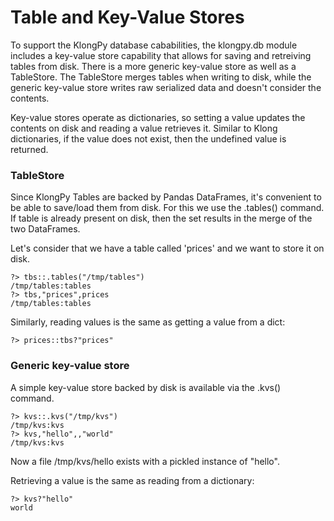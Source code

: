 # Table and Key-Value Stores


To support the KlongPy database cababilities, the klongpy.db module includes a key-value store capability that allows for saving and retreiving tables from disk.  There is a more generic key-value store as well as a TableStore.  The TableStore merges tables when writing to disk, while the generic key-value store writes raw serialized data and doesn't consider the contents.

Key-value stores operate as dictionaries, so setting a value updates the contents on disk and reading a value retrieves it.  Similar to Klong dictionaries, if the value does not exist, then the undefined value is returned.

### TableStore

Since KlongPy Tables are backed by Pandas DataFrames, it's convenient to be able to save/load them from disk.  For this we use the .tables() command.  If table is already present on disk, then the set results in the merge of the two DataFrames.

Let's consider that we have a table called 'prices' and we want to store it on disk.

```
?> tbs::.tables("/tmp/tables")
/tmp/tables:tables
?> tbs,"prices",prices
/tmp/tables:tables
```

Similarly, reading values is the same as getting a value from a dict:

```
?> prices::tbs?"prices"
```

### Generic key-value store

A simple key-value store backed by disk is available via the .kvs() command.

```
?> kvs::.kvs("/tmp/kvs")
/tmp/kvs:kvs
?> kvs,"hello",,"world"
/tmp/kvs:kvs
```

Now a file /tmp/kvs/hello exists with a pickled instance of "hello".

Retrieving a value is the same as reading from a dictionary:

```
?> kvs?"hello"
world
```

